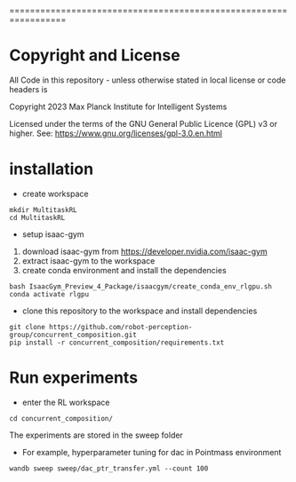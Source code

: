 =================================================================

# Copyright and License

All Code in this repository - unless otherwise stated in local license or code headers is

Copyright 2023 Max Planck Institute for Intelligent Systems

Licensed under the terms of the GNU General Public Licence (GPL) v3 or higher.
See: https://www.gnu.org/licenses/gpl-3.0.en.html



# installation
- create workspace
```console
mkdir MultitaskRL
cd MultitaskRL
```

- setup isaac-gym 
1. download isaac-gym from https://developer.nvidia.com/isaac-gym
2. extract isaac-gym to the workspace 
3. create conda environment and install the dependencies 
```console
bash IsaacGym_Preview_4_Package/isaacgym/create_conda_env_rlgpu.sh 
conda activate rlgpu
```

- clone this repository to the workspace and install dependencies
```console
git clone https://github.com/robot-perception-group/concurrent_composition.git
pip install -r concurrent_composition/requirements.txt
```

# Run experiments
- enter the RL workspace
```
cd concurrent_composition/
```

The experiments are stored in the sweep folder
- For example, hyperparameter tuning for dac in Pointmass environment
```console
wandb sweep sweep/dac_ptr_transfer.yml --count 100
```





